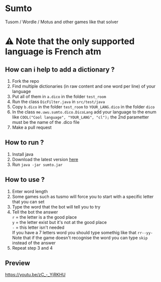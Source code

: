 # Sumto
Tusom / Wordle / Motus and other games like that solver

# ⚠️ Note that the only supported language is French atm

## How can i help to add a dictionary ?
1) Fork the repo
2) Find multiple dictionaries (in raw content and one word per line) of your language
3) Put all of them in `a.dico` in the folder `test_room`
4) Run the class `DicFilter.java` in `src/test/java`
5) Copy `b.dico` in the folder `test_room` to `YOUR_LANG.dico` in the folder `dico`
6) In the class `me.uwu.sumto.dico.DicoLang` add your language to the enum like `COOL("Cool language", "YOUR_LANG", "cl");` the 2nd parametter must be the name of the .dico file
7) Make a pull request

## How to run ?
1) Install java  
2) Download the latest version [here](https://github.com/UwUDev/Sumto/releases)
3) Run `java -jar sumto.jar`  

## How to use ?
1) Enter word length
2) Some games such as tusmo will force you to start with a specific letter that you can set
3) Type the word that the bot will tell you to try
4) Tell the bot the answer  
`r` = the letter is a the good place  
`y` = the letter exist but it's not at the good place  
`-` = this letter isn't needed  
If you have a 7 letters word you should type somethig like that `rr--yy-`  
Note that if the game doesn't recognise the word you can type `skip` instead of the answer
5) Repeat step 3 and 4
## Preview
https://youtu.be/zC_-_YjRKHU
